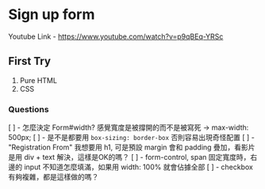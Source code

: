 # Sign up form

Youtube Link - https://www.youtube.com/watch?v=p9qBEq-YRSc

## First Try

1. Pure HTML
2. CSS

### Questions

[ ] - 怎麼決定 Form#width? 感覺寬度是被撐開的而不是被寫死
-> max-width: 500px;
[ ] - 是不是都要用 `box-sizing: border-box` 否則容易出現奇怪配置
[ ] - "Registration From" 我想要用 h1, 可是預設 margin 會和 padding 疊加，看影片是用 div + text 解決，這樣是OK的嗎？
[ ] - form-control, span 固定寬度時，右邊的 input 不知道怎麼填滿，如果用 width: 100% 就會佔據全部
[ ] - checkbox 有夠複雜，都是這樣做的嗎？  
